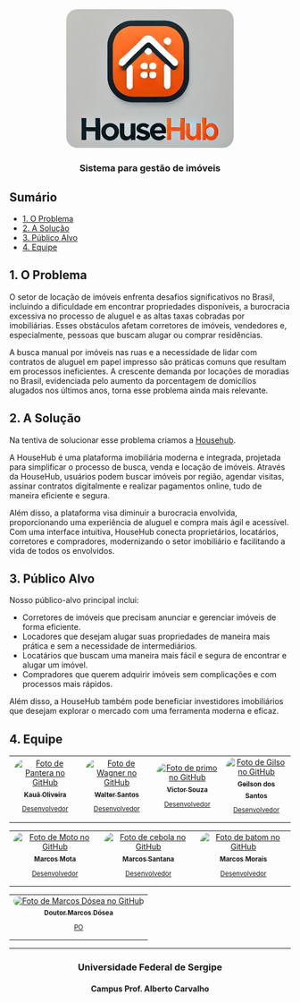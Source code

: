 <div align="center">
  <img style="border-radius: 20px" width="300px" src="logomarca.webp"/>
  <h3>Sistema para gestão de imóveis</h3>
</div>

## Sumário
  <ul id="nav" >
    <li><a href="#problema">1. O Problema</a></li>
    <li><a href="#solucao">2. A Solução</a></li>
    <li><a href="#publico">3. Público Alvo</a></li>
    <!--<li><a href="#linksuteis">4. Links Úteis</a></li>-->
    <li><a href="#equipe">4. Equipe</a></li>
  </ul>

  <h2 id="problema">1. O Problema </h2>
  
<p>O setor de locação de imóveis enfrenta desafios significativos no Brasil, incluindo a dificuldade em encontrar propriedades disponíveis, a burocracia excessiva no processo de aluguel e as altas taxas cobradas por imobiliárias. Esses obstáculos afetam corretores de imóveis, vendedores e, especialmente, pessoas que buscam alugar ou comprar residências.</p>

<p>A busca manual por imóveis nas ruas e a necessidade de lidar com contratos de aluguel em papel impresso são práticas comuns que resultam em processos ineficientes. A crescente demanda por locações de moradias no Brasil, evidenciada pelo aumento da porcentagem de domicílios alugados nos últimos anos, torna esse problema ainda mais relevante.</p>


  
  <!-- banner househub ![fila de pessoas](https://github.com/ms-daniel/justimagens/blob/main/2007.i105.019..png)-->

  <h2 id="solucao">2. A Solução </h2>
  
  <p>Na tentiva de solucionar esse problema criamos a <a href="https://github.com/marcosdosea/Househub" >Househub</a>. </p>
  <p>A HouseHub é uma plataforma imobiliária moderna e integrada, projetada para simplificar o processo de busca, venda e locação de imóveis. Através da HouseHub, usuários podem buscar imóveis por região, agendar visitas, assinar contratos digitalmente e realizar pagamentos online, tudo de maneira eficiente e segura.</p>

<p>Além disso, a plataforma visa diminuir a burocracia envolvida, proporcionando uma experiência de aluguel e compra mais ágil e acessível. Com uma interface intuitiva, HouseHub conecta proprietários, locatários, corretores e compradores, modernizando o setor imobiliário e facilitando a vida de todos os envolvidos.</p>

  <h2 id="publico">3. Público Alvo </h2>
  
  Nosso público-alvo principal inclui:
<ul>
    <li>Corretores de imóveis que precisam anunciar e gerenciar imóveis de forma eficiente.</li>
    <li>Locadores que desejam alugar suas propriedades de maneira mais prática e sem a necessidade de intermediários.</li>
    <li>Locatários que buscam uma maneira mais fácil e segura de encontrar e alugar um imóvel.</li>
    <li>Compradores que querem adquirir imóveis sem complicações e com processos mais rápidos.</li>
</ul>
<p>Além disso, a HouseHub também pode beneficiar investidores imobiliários que desejam explorar o mercado com uma ferramenta moderna e eficaz.</p>

<!-- ainda não temos links úteis!
  <h2 id="linksuteis">4. Links Úteis</h2>
-->
  

  
  <h2 id="equipe">4. Equipe</h2>

  <table align="center">
  <tr>
    <td align="center">
      <a href="https://github.com/K4U4dev" target="_blank">
        <img style="border-radius:100px;" src="https://avatars.githubusercontent.com/u/102272784?v=4" width="100px;" alt="Foto de Pantera no GitHub"/><br>
        <sub>
          <b>Kauã Oliveira</b>
          <p style="margin: 5;">Desenvolvedor</p>
        </sub>
      </a>
    </td>
    <td align="center">
      <a href="https://github.com/WalterHenri" target="_blank">
        <img style="border-radius:100px;" src="https://avatars.githubusercontent.com/u/110775600?v=4" width="100px;" alt="Foto de Wagner no GitHub"/><br>
        <sub>
          <b>Walter Santos</b>
          <p style="margin: 5;">Desenvolvedor</p>
        </sub>
      </a>
    </td>
    <td align="center">
      <a href="https://github.com/jvvict0r" target="_blank">
        <img style="border-radius:100px;" src="https://avatars.githubusercontent.com/u/74694494?v=4" width="100px;" alt="Foto de primo no GitHub"/><br>
        <sub>
          <b>Victor Souza</b>
          <p style="margin: 5;">Desenvolvedor</p>
        </sub>
      </a>
    </td>
    <td align="center">
      <a href="https://github.com/imarcossm" target="_blank">
        <img style="border-radius:100px;" src="https://avatars.githubusercontent.com/u/59769321?v=4" width="100px;" alt="Foto de Gilso no GitHub"/><br>
        <sub>
          <b>Geilson dos Santos</b>
          <p style="margin: 5;">Desenvolvedor</p>
        </sub>
      </a>
    </td>
</table>
  <table align="center">
  <tr>
    <td align="center">
      <a href="https://github.com/MarcosVinicius-Mota" target="_blank">
        <img style="border-radius:100px;" src="https://avatars.githubusercontent.com/u/112988242?v=4" width="100px;" alt="Foto de Moto no GitHub"/><br>
        <sub>
          <b>Marcos Mota</b>
          <p style="margin: 5;">Desenvolvedor</p>
        </sub>
      </a>
    </td>
    <td align="center">
      <a href="https://github.com/M4RCOSVS0" target="_blank">
        <img style="border-radius:100px;" src="https://avatars.githubusercontent.com/u/144130181?v=4" width="100px;" alt="Foto de cebola no GitHub"/><br>
        <sub>
          <b>Marcos Santana</b>
          <p style="margin: 5;">Desenvolvedor</p>
        </sub>
      </a>
    </td>
    <td align="center">
      <a href="https://github.com/jvvict0r" target="_blank">
        <img style="border-radius:100px;" src="https://avatars.githubusercontent.com/u/114831028?v=4" width="100px;" alt="Foto de batom no GitHub"/><br>
        <sub>
          <b>Marcos Morais</b>
          <p style="margin: 5;">Desenvolvedor</p>
        </sub>
      </a>
    </td>
</table>
<table align="center">
  <tr>
    <td align="center">
      <a href="https://github.com/marcosdosea" target="_blank">
        <img style="border-radius:100px;" src="https://avatars.githubusercontent.com/u/7799935?v=4" target="_blank" width="100px;" alt="Foto de Marcos Dósea no         GitHub"/><br>
        <sub>
          <b>Doutor Marcos Dósea</b>
          <p style="margin: 5;">PO</p>
        </sub>
      </a>
    </td>
   </tr>
</table>

***
<h3  align=center>Universidade Federal de Sergipe</h3>
<h4  align=center>Campus Prof. Alberto Carvalho</h4>

